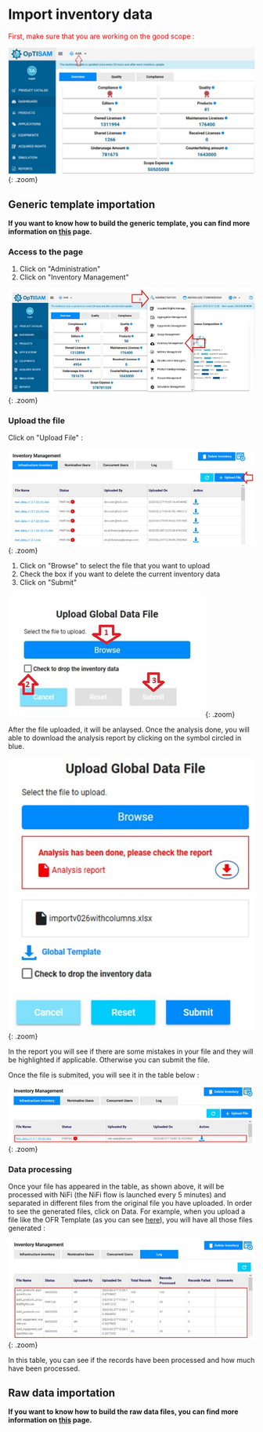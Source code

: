 <link rel="stylesheet" href="../../../css/enlargeImage.css" />

# Import inventory data

<span style="color:red">First, make sure that you are working on the good scope :</span>

![select APM](../../img/goodScope.jpg){: .zoom}

## Generic template importation  

**If you want to know how to build the generic template, you can find more information on [this](../../managing/genericTemplate) page.**

### Access to the page

1. Click on "Administration" 
2. Click on "Inventory Management" 

![select APM](../../img/configure/import1.jpg){: .zoom}

### Upload the file

Click on "Upload File" : 

![select APM](../../img/configure/import2.jpg){: .zoom}

1. Click on "Browse" to select the file that you want to upload
2. Check the box if you want to delete the current inventory data 
3. Click on "Submit"

![select APM](../../img/configure/import3.jpg){: .zoom}



After the file uploaded, it will be anlaysed. Once the analysis done, you will able to download the analysis report by clicking on the symbol circled in blue.

![select APM](../../img/configure/dataAnalysis.jpg){: .zoom}


In the report you will see if there are some mistakes in your file and they will be highlighted if applicable. Otherwise you can submit the file.

Once the file is submited, you will see it in the table below : 

![select APM](../../img/configure/import4.jpg){: .zoom}

### Data processing

Once your file has appeared in the table, as shown above, it will be processed with NiFi (the NiFi flow is launched every 5 minutes) and separated in different files from the original file you have uploaded. In order to see the generated files, click on Data. For example, when you upload a file like the OFR Template (as you can see [here](../../managing/templateForApplications)), you will have all those files generated : 

![select APM](../../img/configure/import5.jpg){: .zoom}

In this table, you can see if the records have been processed and how much have been processed.

## Raw data importation 

**If you want to know how to build the raw data files, you can find more information on [this](../../managing/rawData) page.**

<script src="../../../js/zoomImage.js"></script>
